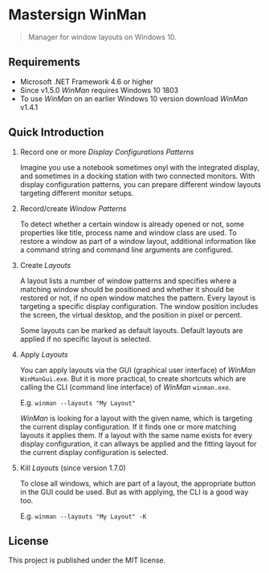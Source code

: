 Mastersign WinMan
=================

> Manager for window layouts on Windows 10.

## Requirements

* Microsoft .NET Framework 4.6 or higher
* Since v1.5.0 _WinMan_ requires Windows 10 1803
* To use _WinMan_ on an earlier Windows 10 version
  download _WinMan_ v1.4.1

## Quick Introduction

1. Record one or more _Display Configurations Patterns_

    Imagine you use a notebook sometimes onyl with the integrated display, and sometimes in a docking station with two connected monitors.
    With display configuration patterns, you can prepare different window layouts targeting different monitor setups.

2. Record/create _Window Patterns_

    To detect whether a certain window is already opened or not, some properties like title, process name and window class are used.
	To restore a window as part of a window layout, additional information like a command string and command line arguments are configured.

3. Create _Layouts_

    A layout lists a number of window patterns and specifies where a matching window should be positioned and whether it should be restored or not, if no open window matches the pattern.
	Every layout is targeting a specific display configuration.
	The window position includes the screen, the virtual desktop, and the position in pixel or percent.

	Some layouts can be marked as default layouts. Default layouts are applied if no specific layout is selected.

4. Apply _Layouts_

	You can apply layouts via the GUI (graphical user interface) of _WinMan_ `WinManGui.exe`.
	But it is more practical, to create shortcuts which are calling the CLI (command line interface) of _WinMan_ `winman.exe`.

	E.g. `winman --layouts "My Layout"`

	_WinMan_ is looking for a layout with the given name, which is targeting the current display configuration.
	If it finds one or more matching layouts it applies them.
	If a layout with the same name exists for every display configuration, it can allways be applied and the fitting layout for the current display configuration is selected.

5. Kill _Layouts_ (since version 1.7.0)

	To close all windows, which are part of a layout, the appropriate button in the GUI could be used.
	But as with applying, the CLI is a good way too.

	E.g. `winman --layouts "My Layout" -K`

## License

This project is published under the MIT license.
